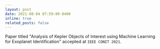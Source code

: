 ```yaml
---
layout: post
date: 2021-08-04 07:59:00-0400
inline: true
related_posts: false
---
```


Paper titled "Analysis of Kepler Objects of Interest using Machine Learning for Exoplanet Identification" accepted at `IEEE CONIT 2021`.